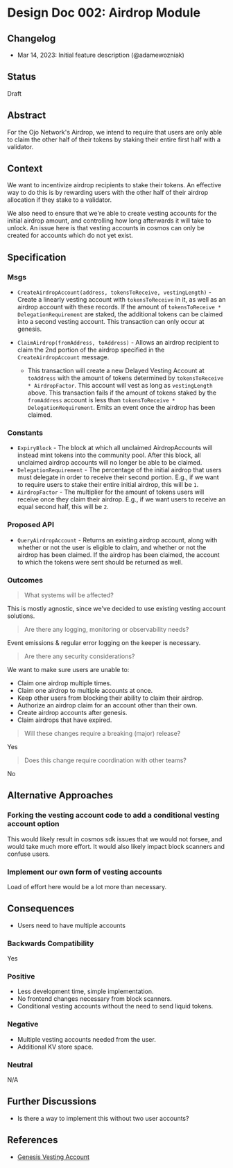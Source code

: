 # Design Doc 002: Airdrop Module

## Changelog

- Mar 14, 2023: Initial feature description (@adamewozniak)
## Status

Draft

## Abstract

For the Ojo Network's Airdrop, we intend to require that users are only able to claim the other half of their tokens by staking their entire first half with a validator.

## Context

We want to incentivize airdrop recipients to stake their tokens. An effective way to do this is by rewarding users with the other half of their airdrop allocation if they stake to a validator.

We also need to ensure that we're able to create vesting accounts for the initial airdrop amount, and controlling how long afterwards it will take to unlock. An issue here is that vesting accounts in cosmos can only be created for accounts which do not yet exist.

## Specification

### Msgs

- `CreateAirdropAccount(address, tokensToReceive, vestingLength)` - Create a linearly vesting account with `tokensToReceive` in it, as well as an airdrop account with these records. If the amount of `tokensToReceive * DelegationRequirement` are staked, the additional tokens can be claimed into a second vesting account. This transaction can only occur at genesis.

- `ClaimAirdrop(fromAddress, toAddress)` - Allows an airdrop recipient to claim the 2nd portion of the airdrop specified in the `CreateAirdropAccount` message.
  - This transaction will create a new Delayed Vesting Account at `toAddress` with the amount of tokens determined by `tokensToReceive * AirdropFactor`. This account will vest as long as `vestingLength` above. This transaction fails if the amount of tokens staked by the `fromAddress` account is less than `tokensToReceive * DelegationRequirement`. Emits an event once the airdrop has been claimed.

### Constants

- `ExpiryBlock` - The block at which all unclaimed AirdropAccounts will instead mint tokens into the community pool. After this block, all unclaimed airdrop accounts will no longer be able to be claimed.
- `DelegationRequirement` - The percentage of the initial airdrop that users must delegate in order to receive their second portion. E.g., if we want to require users to stake their entire initial airdrop, this will be `1`.
- `AirdropFactor` - The multiplier for the amount of tokens users will receive once they claim their airdrop. E.g., if we want users to receive an equal second half, this will be `2`.

### Proposed API

- `QueryAirdropAccount` - Returns an existing airdrop account, along with whether or not the user is eligible to claim, and whether or not the airdrop has been claimed. If the airdrop has been claimed, the account to which the tokens were sent should be returned as well.

### Outcomes

> What systems will be affected?

This is mostly agnostic, since we've decided to use existing vesting account solutions.

> Are there any logging, monitoring or observability needs?

Event emissions & regular error logging on the keeper is necessary.

> Are there any security considerations?

We want to make sure users are unable to:
* Claim one airdrop multiple times.
* Claim one airdrop to multiple accounts at once.
* Keep other users from blocking their ability to claim their airdrop.
* Authorize an airdrop claim for an account other than their own.
* Create airdrop accounts after genesis.
* Claim airdrops that have expired.

> Will these changes require a breaking (major) release?

Yes

> Does this change require coordination with other teams?

No

## Alternative Approaches

### Forking the vesting account code to add a conditional vesting account option

This would likely result in cosmos sdk issues that we would not forsee, and would take much more effort. It would also likely impact block scanners and confuse users.

### Implement our own form of vesting accounts

Load of effort here would be a lot more than necessary.

## Consequences

- Users need to have multiple accounts

### Backwards Compatibility

Yes

### Positive

- Less development time, simple implementation.
- No frontend changes necessary from block scanners.
- Conditional vesting accounts without the need to send liquid tokens.

### Negative

- Multiple vesting accounts needed from the user.
- Additional KV store space.

### Neutral

N/A

## Further Discussions

- Is there a way to implement this without two user accounts?

## References

- [Genesis Vesting Account](https://docs.cosmos.network/v0.45/modules/auth/05_vesting.html#genesis-initialization)

